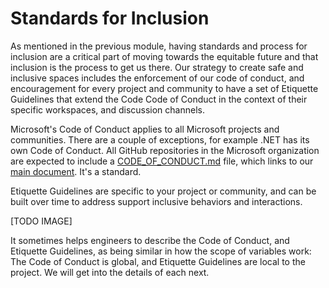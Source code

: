 # Standards for Inclusion

As mentioned in the previous module, having standards and process for inclusion are a critical part of moving towards the equitable future and that inclusion is the process to get us there. Our strategy to create safe and inclusive spaces includes the enforcement of our code of conduct, and encouragement for every project and community to have a set of Etiquette Guidelines that extend the Code Code of Conduct in the context of their specific workspaces, and discussion channels. 

Microsoft's Code of Conduct applies to all Microsoft projects and communities.  There are a couple of exceptions, for example .NET has its own Code of Conduct.   All GitHub repositories in the Microsoft organization are expected to include a [CODE_OF_CONDUCT.md](../CODE_OF_CONDUCT.md) file, which links to our [main document](https://opensource.microsoft.com/codeofconduct/). It's a standard.

Etiquette Guidelines are specific to your project or community, and can be built over time to address support inclusive behaviors and interactions. 

[TODO IMAGE]

It sometimes helps engineers to describe the Code of Conduct, and Etiquette Guidelines, as being similar in how the scope of variables work: The Code of Conduct is global, and Etiquette Guidelines are local to the project.   We will get into the details of each next.